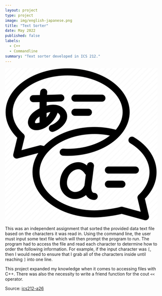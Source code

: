 ```yaml
---
layout: project
type: project
image: img/english-japanese.png
title: "Text Sorter"
date: May 2022
published: false
labels:
  - C++
  - Commandline
summary: "Text sorter developed in ICS 212."
---
```


<img class="img-fluid" src="../img/english-japanese.png">

This was an independent assignment that sorted the provided data text file based on the characters it was read in. Using the command line, the user must input some text file which will then prompt the program to run. The program had to access the file and read each character to determine how to order the following information. For example, if the input character was `[`, then I would need to ensure that I grab all of the characters inside until reaching `]` into one line.

This project expanded my knowledge when it comes to accessing files with C++. There was also the necessity to write a friend function for the cout `<<` operator.

Source: <a href="https://github.com/michho8/text-sorter"><i class="large github icon "></i>ics212-a26</a>
